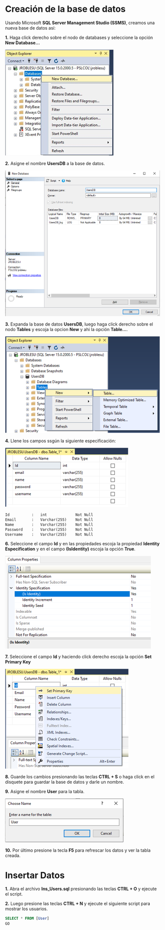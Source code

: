 # Creación de la base de datos
Usando Microsoft **SQL Server Management Studio (SSMS)**, creamos una nueva base de datos  así:

**1.** Haga click derecho sobre el nodo de databases y seleccione la opción **New Database...**

![Database](https://github.com/Jucer74/WebDev/blob/main/Sesiones/Sesion-01/Database-01.png)

**2.** Asigne el nombre **UsersDB** a la base de datos.

![Database](https://github.com/Jucer74/WebDev/blob/main/Sesiones/Sesion-01/Database-02.png)

**3.** Expanda la base de datos **UsersDB**, luego haga click derecho sobre el nodo **Tables** y escoja la opcion **New** y ahi la opción **Table...**.

![Database](https://github.com/Jucer74/WebDev/blob/main/Sesiones/Sesion-01/Database-03.png)

**4.** Llene los campos ssgún la siguiente especificación:

![Database](https://github.com/Jucer74/WebDev/blob/main/Sesiones/Sesion-01/Database-04.png)

	Id			: 	int				Not Null
	Email		:	Varchar(255)	Not Null
	Name		:	Varchar(255)	Not Null
	Password	:	Varchar(255)	Not Null
	Username	:	Varchar(255)	Not Null
 
**6.** Seleccione el campo **Id** y en las propiedades escoja la propiedad **Identity Especification** y en el campo **(IsIdentity)** escoja la opción **True**.

![Database](https://github.com/Jucer74/WebDev/blob/main/Sesiones/Sesion-01/Database-05.png)

**7.** Seleccione el campo **Id** y haciendo click derecho escoja la opción **Set Primary Key**

![Database](https://github.com/Jucer74/WebDev/blob/main/Sesiones/Sesion-01/Database-06.png)

**8.** Guarde los cambios presionando las teclas **CTRL + S** o haga click en el disquete para guardar la base de datos y darle un nombre.

**9.** Asigne el nombre **User** para la tabla.

![Database](https://github.com/Jucer74/WebDev/blob/main/Sesiones/Sesion-01/Database-07.png)

**10.** Por último presione la tecla **F5** para refrescar los datos y ver la tabla creada.


# Insertar Datos

**1.** Abra el archivo **Ins_Users.sql** presionando las teclas **CTRL + O** y ejecute el script.

**2.** Luego presione las teclas **CTRL + N** y ejecute el siguiente script para mostrar los usuarios.

```SQL
SELECT * FROM [User]
GO
```

